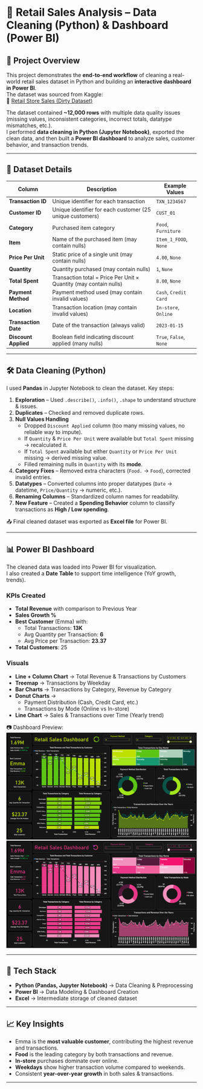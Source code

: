 # 🛒 Retail Sales Analysis – Data Cleaning (Python) & Dashboard (Power BI)  

## 📌 Project Overview  
This project demonstrates the **end-to-end workflow** of cleaning a real-world retail sales dataset in Python and building an **interactive dashboard in Power BI**.  
The dataset was sourced from Kaggle:  
🔗 [Retail Store Sales (Dirty Dataset)](https://www.kaggle.com/datasets/ahmedmohamed2003/retail-store-sales-dirty-for-data-cleaning)  

The dataset contained **~12,000 rows** with multiple data quality issues (missing values, inconsistent categories, incorrect totals, datatype mismatches, etc.).  
I performed **data cleaning in Python (Jupyter Notebook)**, exported the clean data, and then built a **Power BI dashboard** to analyze sales, customer behavior, and transaction trends.  

---

## 📂 Dataset Details  

| Column             | Description                                                                 | Example Values     |
|--------------------|-----------------------------------------------------------------------------|--------------------|
| **Transaction ID** | Unique identifier for each transaction                                      | `TXN_1234567`      |
| **Customer ID**    | Unique identifier for each customer (25 unique customers)                   | `CUST_01`          |
| **Category**       | Purchased item category                                                     | `Food`, `Furniture`|
| **Item**           | Name of the purchased item (may contain nulls)                              | `Item_1_FOOD`, `None` |
| **Price Per Unit** | Static price of a single unit (may contain nulls)                           | `4.00`, `None`     |
| **Quantity**       | Quantity purchased (may contain nulls)                                      | `1`, `None`        |
| **Total Spent**    | Transaction total = Price Per Unit × Quantity (may contain nulls)           | `8.00`, `None`     |
| **Payment Method** | Payment method used (may contain invalid values)                            | `Cash`, `Credit Card` |
| **Location**       | Transaction location (may contain invalid values)                           | `In-store`, `Online` |
| **Transaction Date** | Date of the transaction (always valid)                                    | `2023-01-15`       |
| **Discount Applied** | Boolean field indicating discount applied (many nulls)                    | `True`, `False`, `None` |

---

## 🛠 Data Cleaning (Python)  

I used **Pandas** in Jupyter Notebook to clean the dataset. Key steps:  

1. **Exploration** – Used `.describe()`, `.info()`, `.shape` to understand structure & issues.  
2. **Duplicates** – Checked and removed duplicate rows.  
3. **Null Values Handling**  
   - Dropped `Discount Applied` column (too many missing values, no reliable way to impute).  
   - If `Quantity` & `Price Per Unit` were available but `Total Spent` missing → recalculated it.  
   - If `Total Spent` available but either `Quantity` or `Price Per Unit` missing → derived missing value.  
   - Filled remaining nulls in `Quantity` with its **mode**.  
4. **Category Fixes** – Removed extra characters (`Food.` → `Food`), corrected invalid entries.  
5. **Datatypes** – Converted columns into proper datatypes (`Date` → datetime, `Price/Quantity` → numeric, etc.).  
6. **Renaming Columns** – Standardized column names for readability.  
7. **New Feature** – Created a **Spending Behavior** column to classify transactions as **High / Low spending**.  

📤 Final cleaned dataset was exported as **Excel file** for Power BI.  

---

## 📊 Power BI Dashboard  

The cleaned data was loaded into Power BI for visualization.  
I also created a **Date Table** to support time intelligence (YoY growth, trends).  

### **KPIs Created**  
- **Total Revenue** with comparison to Previous Year  
- **Sales Growth %**  
- **Best Customer** (Emma) with:  
  - Total Transactions: **13K**  
  - Avg Quantity per Transaction: **6**  
  - Avg Price per Transaction: **23.37**  
- **Total Customers**: 25  

### **Visuals**  
- **Line + Column Chart** → Total Revenue & Transactions by Customers  
- **Treemap** → Transactions by Weekday  
- **Bar Charts** → Transactions by Category, Revenue by Category  
- **Donut Charts** →  
  - Payment Distribution (Cash, Credit Card, etc.)  
  - Transactions by Mode (Online vs In-store)  
- **Line Chart** → Sales & Transactions over Time (Yearly trend)  

📷 Dashboard Preview:  
![Retail Sales Dashboard](https://github.com/divyamehulmakwana-bit/Retail-Sales-Analysis-using-Python-and-Power-Bi/blob/main/Screenshots/Report.png)  
![Retail Sales Dashboard](https://github.com/divyamehulmakwana-bit/Retail-Sales-Analysis-using-Python-and-Power-Bi/blob/main/Screenshots/Pink%20Theme.png) 


---

## 🚀 Tech Stack  
- **Python (Pandas, Jupyter Notebook)** → Data Cleaning & Preprocessing  
- **Power BI** → Data Modeling & Dashboard Creation  
- **Excel** → Intermediate storage of cleaned dataset  

---

## 📈 Key Insights  
- Emma is the **most valuable customer**, contributing the highest revenue and transactions.  
- **Food** is the leading category by both transactions and revenue.  
- **In-store** purchases dominate over online.  
- **Weekdays** show higher transaction volume compared to weekends.  
- Consistent **year-over-year growth** in both sales & transactions.  

---

